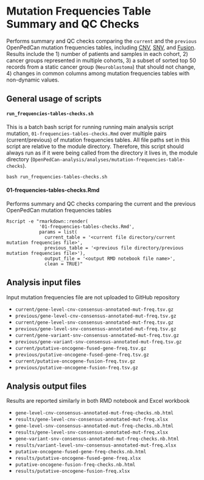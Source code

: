 # Mutation Frequencies Table Summary and QC Checks

Performs summary and QC checks comparing the `current` and the `previous` OpenPedCan 
mutation frequencies tables, including [CNV](https://github.com/PediatricOpenTargets/OpenPedCan-analysis/tree/dev/analyses/cnv-frequencies), [SNV](https://github.com/PediatricOpenTargets/OpenPedCan-analysis/tree/dev/analyses/snv-frequencies), and [Fusion](https://github.com/PediatricOpenTargets/OpenPedCan-analysis/tree/dev/analyses/fusion-frequencies). Results include the 1) number of patients and samples in each cohort, 2) cancer groups represented in multiple cohorts, 3) a subset of sorted top 50 records from a static cancer group (`Neuroblastoma`) that should not change, 4) changes in common columns among mutation frequencies tables with non-dynamic values.

## General usage of scripts
#### `run_frequencies-tables-checks.sh`
This is a batch bash script for running running main analysis script mutation, `01-frequencies-tables-checks.Rmd` over multiple pairs (current/previous) of mutation frequencies tables. All file paths set in this script are relative to the module directory. Therefore, this script should always run as if it were being called from the directory it lives in, the module directory (`OpenPedCan-analysis/analyses/mutation-frequencies-table-checks`).

```
bash run_frequencies-tables-checks.sh
```

#### 01-frequencies-tables-checks.Rmd
Performs summary and QC checks comparing the current and the previous OpenPedCan 
mutation frequencies tables

```
Rscript -e "rmarkdown::render(
            '01-frequencies-tables-checks.Rmd',
            params = list(
              current_table = '<current file directory/current mutation frequencies file>', 
              previous_table = '<previous file directory/previous mutation frequencies file>'),  
              output_file = '<output RMD notebook file name>',
              clean = TRUE)" 
```

## Analysis input files
Input mutation frequencies file are not uploaded to GitHub repository
- `current/gene-level-cnv-consensus-annotated-mut-freq.tsv.gz`
- `previous/gene-level-cnv-consensus-annotated-mut-freq.tsv.gz`
- `current/gene-level-snv-consensus-annotated-mut-freq.tsv.gz`
- `previous/gene-level-snv-consensus-annotated-mut-freq.tsv.gz`
- `current/gene-variant-snv-consensus-annotated-mut-freq.tsv.gz`
- `previous/gene-variant-snv-consensus-annotated-mut-freq.tsv.gz`
- `current/putative-oncogene-fused-gene-freq.tsv.gz`
- `previous/putative-oncogene-fused-gene-freq.tsv.gz`
- `current/putative-oncogene-fusion-freq.tsv.gz`
- `previous/putative-oncogene-fusion-freq.tsv.gz`


## Analysis output files
Results are reported similarly in both RMD notebook and Excel workbook
- `gene-level-cnv-consensus-annotated-mut-freq-checks.nb.html`
- `results/gene-level-cnv-consensus-annotated-mut-freq.xlsx`
- `gene-level-snv-consensus-annotated-mut-freq-checks.nb.html`
- `results/gene-level-snv-consensus-annotated-mut-freq.xlsx`
- `gene-variant-snv-consensus-annotated-mut-freq-checks.nb.html`
- `results/variant-level-snv-consensus-annotated-mut-freq.xlsx`
- `putative-oncogene-fused-gene-freq-checks.nb.html`
- `results/putative-oncogene-fused-gene-freq.xlsx`
- `putative-oncogene-fusion-freq-checks.nb.html`
- `results/putative-oncogene-fusion-freq.xlsx`

